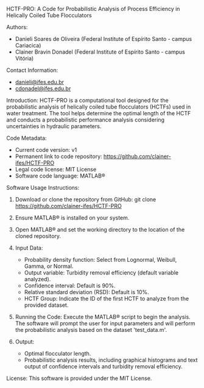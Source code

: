HCTF-PRO: A Code for Probabilistic Analysis of Process Efficiency in Helically Coiled Tube Flocculators

Authors:
- Danieli Soares de Oliveira (Federal Institute of Espírito Santo - campus Cariacica)
- Clainer Bravin Donadel (Federal Institute of Espírito Santo - campus Vitória)

Contact Information:
- danieli@ifes.edu.br
- cdonadel@ifes.edu.br

Introduction:
HCTF-PRO is a computational tool designed for the probabilistic analysis of helically coiled tube flocculators (HCTFs) used in water treatment. The tool helps determine the optimal length of the HCTF and conducts a probabilistic performance analysis considering uncertainties in hydraulic parameters.

Code Metadata:
- Current code version: v1
- Permanent link to code repository: https://github.com/clainer-ifes/HCTF-PRO
- Legal code license: MIT License
- Software code language: MATLAB®

Software Usage Instructions:

1. Download or clone the repository from GitHub:
   git clone https://github.com/clainer-ifes/HCTF-PRO

2. Ensure MATLAB® is installed on your system.

3. Open MATLAB® and set the working directory to the location of the cloned repository.

4. Input Data:
   - Probability density function: Select from Lognormal, Weibull, Gamma, or Normal.
   - Output variable: Turbidity removal efficiency (default variable analyzed).
   - Confidence interval: Default is 90%.
   - Relative standard deviation (RSD): Default is 10%.
   - HCTF Group: Indicate the ID of the first HCTF to analyze from the provided dataset.

5. Running the Code:
   Execute the MATLAB® script to begin the analysis. The software will prompt the user for input parameters and will perform the probabilistic analysis based on the dataset 'test_data.m'.

6. Output:
   - Optimal flocculator length.
   - Probabilistic analysis results, including graphical histograms and text output of confidence intervals and turbidity removal efficiency.

License:
This software is provided under the MIT License.
